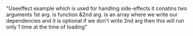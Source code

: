 "Useeffect example which is used for handling side-effects it conatins two arguments 1st arg. is function &2nd arg. is an array where we write our dependencies and it is optional if we don't write 2nd arg then this will run only 1 time at the time of loading"
